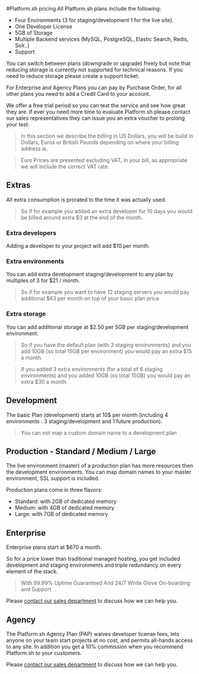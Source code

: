 #Platform.sh pricing
All Platform.sh plans include the following:

* Four Environments (3 for staging/development 1 for the live site).
* One Developer License
* 5GB of Storage
* Multiple Backend services (MySQL, PostgreSQL, Elastic Search, Redis, Solr..)
* Support

You can switch between plans (downgrade or upgrade) freely but note that 
reducing storage is currently not supported for technical reasons. If you need 
to reduce storage please create a support ticket.

For Enterprise and Agency Plans you can pay by Purchase Order, for all other 
plans you need to add a Credit Card to your account.

We offer a free trial period so you can test the service and see how great they
are. If ever you need more time to evaluate Platform.sh please contact our 
sales representatives they can issue you an extra voucher to prolong your
test.

> In this section we describe the billing in US Dollars, you will be build in 
> Dollars, Euros or British Pounds depending on where your billing address is.

> Euro Prices are presented excluding VAT, in your bill, as appropriate we will 
> include the correct VAT rate.

## Extras
All extra consumption is prorated to the time it was actually used. 

> So if for example you added an extra developer for 10 days you would be billed around  extra $3 at the end of the month.

### Extra developers
Adding a developer to your project will add $10 per month.

### Extra environments
You can add extra development staging/development to any plan by multiples of 3
for $21 / month. 

> So if for example you want to have 12 staging servers you would pay additional $63 per month on top of your basic plan price.

### Extra storage
You can add additional storage at $2.50 per 5GB  per staging/development 
environment. 

>So if you have the default plan (with 3 staging environments) and you add 10GB (so total 15GB per environment) you would pay an extra $15 a month.

>If you added 3 extra environments (for a total of 6 staging environments) and you added 10GB (so total 15GB) you would pay an extra $30 a month.

## Development
The basic Plan (development) starts at 10$ per month (including 4 environments : 3 staging/development and 1 future production).

> You can not map a custom domain name to a development plan

## Production - Standard / Medium / Large

The live environment (master) of a production plan has more resources
then the development environments.
You can map domain names to your master environment, SSL support is included.

Production plans come in three flavors:

* Standard: with 2GB of dedicated memory
* Medium: with 4GB of dedicated memory
* Large: with 7GB of dedicated memory

## Enterprise
Enterprise plans start at $670 a month. 

So for a price lower than traditional managed hosting, you get included 
development and staging environments and triple redundancy on every element of 
the stack.

> With 99.99% Uptime Guaranteed
> And 24/7 White Glove On-boarding and Support 

Please [contact our sales department](https://platform.sh/contact/#form) to discuss how we can help you.

## Agency
The Platform.sh Agency Plan (PAP) waives developer license fees, lets anyone on your team start projects at no cost, and permits all-hands access to any site. In addition you get a 10% commission when you recommend Platform.sh to your customers.

Please [contact our sales department](https://platform.sh/contact/#form) to discuss how we can help you.